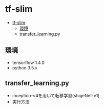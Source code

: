 # tf-slim
<!-- TOC depthFrom:1 depthTo:6 withLinks:1 updateOnSave:1 orderedList:0 -->

- [tf-slim](#tf-slim)
	- [環境](#環境)
	- [transfer_learning.py](#transferlearningpy)

<!-- /TOC -->
## 環境
* tensorflow 1.4.0
* python 3.5.x

## transfer_learning.py
* inception-v4を用いて転移学習(shigeNet-v1)
* 実行方法
